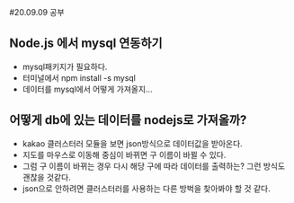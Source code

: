 #20.09.09 공부

## Node.js 에서 mysql 연동하기
 * mysql패키지가 필요하다.
 * 터미널에서 npm install -s mysql
 * 데이터를 mysql에서 어떻게 가져올지...

## 어떻게 db에 있는 데이터를 nodejs로 가져올까?
 * kakao 클러스터러 모듈을 보면 json방식으로 데이터값을 받아온다.
 * 지도를 마우스로 이동해 중심이 바뀌면 구 이름이 바뀔 수 있다.
 * 그럼 구 이름이 바뀌는 경우 다시 해당 구에 따라 데이터를 출력하는? 그런 방식도 괜찮을 것같다.
 * json으로 안하려면 클러스터러를 사용하는 다른 방벅을 찾아봐야 할 것 같다.
